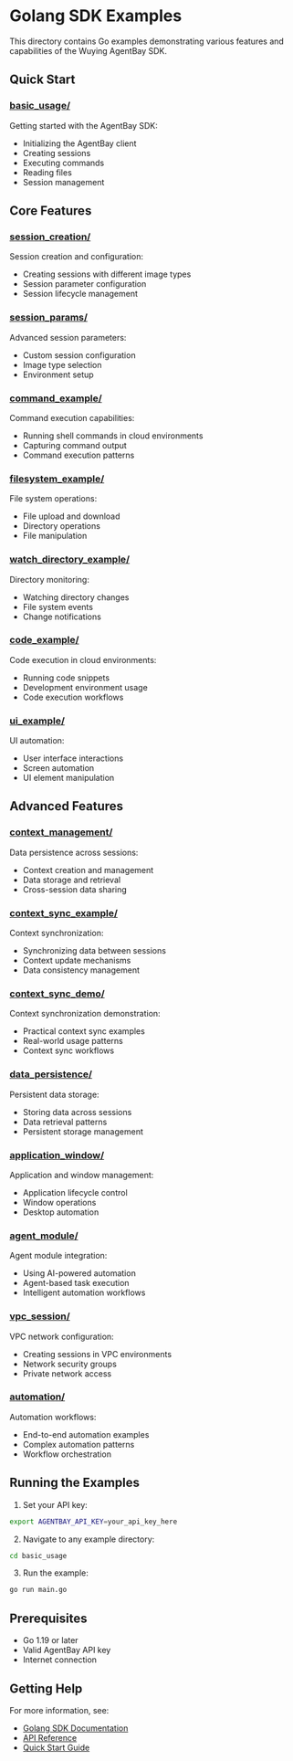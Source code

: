# Golang SDK Examples

This directory contains Go examples demonstrating various features and capabilities of the Wuying AgentBay SDK.

## Quick Start

### [basic_usage/](./basic_usage)
Getting started with the AgentBay SDK:
- Initializing the AgentBay client
- Creating sessions
- Executing commands
- Reading files
- Session management

## Core Features

### [session_creation/](./session_creation)
Session creation and configuration:
- Creating sessions with different image types
- Session parameter configuration
- Session lifecycle management

### [session_params/](./session_params)
Advanced session parameters:
- Custom session configuration
- Image type selection
- Environment setup

### [command_example/](./command_example)
Command execution capabilities:
- Running shell commands in cloud environments
- Capturing command output
- Command execution patterns

### [filesystem_example/](./filesystem_example)
File system operations:
- File upload and download
- Directory operations
- File manipulation

### [watch_directory_example/](./watch_directory_example)
Directory monitoring:
- Watching directory changes
- File system events
- Change notifications

### [code_example/](./code_example)
Code execution in cloud environments:
- Running code snippets
- Development environment usage
- Code execution workflows

### [ui_example/](./ui_example)
UI automation:
- User interface interactions
- Screen automation
- UI element manipulation

## Advanced Features

### [context_management/](./context_management)
Data persistence across sessions:
- Context creation and management
- Data storage and retrieval
- Cross-session data sharing

### [context_sync_example/](./context_sync_example)
Context synchronization:
- Synchronizing data between sessions
- Context update mechanisms
- Data consistency management

### [context_sync_demo/](./context_sync_demo)
Context synchronization demonstration:
- Practical context sync examples
- Real-world usage patterns
- Context sync workflows

### [data_persistence/](./data_persistence)
Persistent data storage:
- Storing data across sessions
- Data retrieval patterns
- Persistent storage management

### [application_window/](./application_window)
Application and window management:
- Application lifecycle control
- Window operations
- Desktop automation

### [agent_module/](./agent_module)
Agent module integration:
- Using AI-powered automation
- Agent-based task execution
- Intelligent automation workflows

### [vpc_session/](./vpc_session)
VPC network configuration:
- Creating sessions in VPC environments
- Network security groups
- Private network access

### [automation/](./automation)
Automation workflows:
- End-to-end automation examples
- Complex automation patterns
- Workflow orchestration

## Running the Examples

1. Set your API key:
```bash
export AGENTBAY_API_KEY=your_api_key_here
```

2. Navigate to any example directory:
```bash
cd basic_usage
```

3. Run the example:
```bash
go run main.go
```

## Prerequisites

- Go 1.19 or later
- Valid AgentBay API key
- Internet connection

## Getting Help

For more information, see:
- [Golang SDK Documentation](../../)
- [API Reference](../api/)
- [Quick Start Guide](../../../docs/quickstart/)

